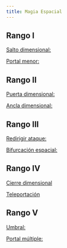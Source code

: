 ```yaml
---
title: Magia Espacial
---
```


## Rango I

<u>Salto dimensional:</u>

<u>Portal menor:</u>

## Rango II

<u>Puerta dimensional:</u>

<u>Ancla dimensional:</u>

## Rango III

<u>Redirigir ataque:</u>

<u>Bifurcación espacial:</u>

## Rango IV

<u>Cierre dimensional</u>

<u>Teleportación</u>

## Rango V 

<u>Umbral:</u>

<u>Portal múltiple:</u>
